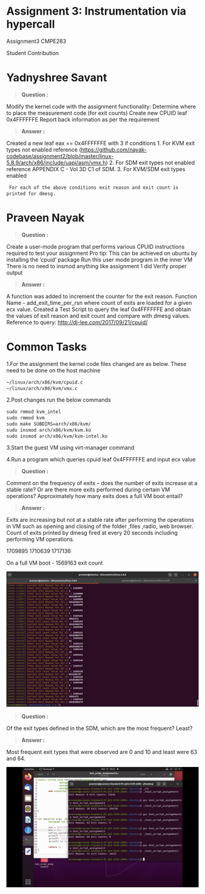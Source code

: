 # Assignment 3: Instrumentation via hypercall
Assignment3 CMPE283

Student Contribution

Yadnyshree Savant
=================
> **Question :** 

Modify the kernel code with the assignment functionality:
Determine where to place the measurement code (for exit counts) 
Create new CPUID leaf 0x4FFFFFFE
Report back information as per the requirement

> **Answer :** 

Created a new leaf eax == 0x4FFFFFFE with 3 if conditions
	 1. For KVM exit types not enabled 
	 		reference (https://github.com/nayak-codebase/assignment2/blob/master/linux-5.8.9/arch/x86/include/uapi/asm/vmx.h)
	 2. For SDM exit types not enabled 
	 		reference APPENDIX C - Vol 3D C1 of SDM.
	 3. For KVM/SDM exit types enabled	
	 
	 For each of the above conditions exit reason and exit count is printed for dmesg.

Praveen Nayak
=============
> **Question :** 

Create a user-mode program that performs various CPUID instructions required to test your assignment
Pro tip: This can be achieved on ubuntu by installing the ‘cpuid’ package Run this user mode program in the inner VM
There is no need to insmod anything like assignment 1 did
Verify proper output

> **Answer :** 

 A function was added to increment the counter for the exit reason.
 Function Name - add_exit_time_per_rsn where count of exits are loaded for a given ecx value.
 Created a Test Script to query the leaf 0x4FFFFFFE and obtain the values of exit reason and exit count and compare with dmesg values.
 Reference to query: http://dj-lee.com/2017/09/21/cpuid/

Common Tasks
=============
1.For the assignment the kernel code files changed are as below. These need to be done on the host machine

	~/linux/arch/x86/kvm/cpuid.c
	~/linux/arch/x86/kvm/vmx.c

2.Post changes run the below commands

	sudo rmmod kvm_intel
	sudo rmmod kvm
	sudo make SUBDIRS=arch/x86/kvm/
	sudo insmod arch/x86/kvm/kvm.ko
	sudo insmod arch/x86/kvm/kvm-intel.ko
 
3.Start the guest VM using virt-manager command

4.Run a program which queries cpuid leaf 0x4FFFFFFE and input ecx value

> **Question :** 

Comment on the frequency of exits – does the number of exits increase at a stable rate? Or are there more exits performed during certain VM operations? Approximately how many exits does a full VM boot entail? 

> **Answer :** 

Exits are increasing but not at a stable rate after performing the operations in VM such as opening and closing of the folder ,files ,radio, web browser.
Count of exits printed by dmesg fired at every 20 seconds including performing VM operations.

1709895 
1710639 
1717136 

On a full VM boot - 1569163 exit count

![](images/Total_VM_EXIT_On_Boot-EPT1.png)


> **Question :** 

Of the exit types defined in the SDM, which are the most frequent? Least? 

> **Answer :** 

Most frequent exit types that were observed are 0 and 10 and least were 63 and 64.

![](images/Max_Min_Exits_Observed.png)






